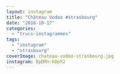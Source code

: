 ```yaml
---
layout: instagram
title: "Château Vodoo #strasbourg"
date: "2018-10-17"
categories: 
  - "trucs-instagrammes"
tags: 
  - "instagram"
  - "strasbourg"
coverImage: chateau-vodoo-strasbourg.jpg
instagram: BpDMn-hDph2
---
```

